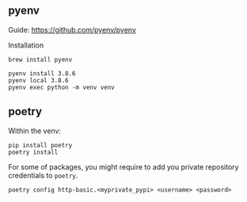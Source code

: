 ## pyenv

Guide: https://github.com/pyenv/pyenv

Installation
```
brew install pyenv
```

```
pyenv install 3.8.6
pyenv local 3.8.6
pyenv exec python -m venv venv
```

## poetry

Within the venv:
```
pip install poetry
poetry install
```
  
For some of  packages, you might require to add you private repository credentials to `poetry`.

```
poetry config http-basic.<myprivate_pypi> <username> <password>
```

